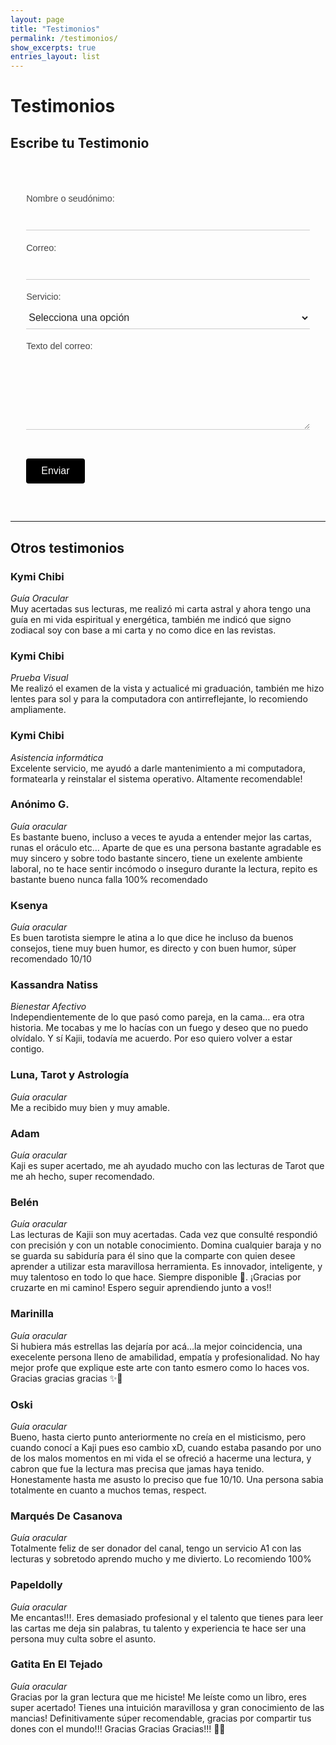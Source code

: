 ```yaml
---
layout: page
title: "Testimonios"
permalink: /testimonios/
show_excerpts: true
entries_layout: list
---
```

# Testimonios
## Escribe tu Testimonio


<style>
.formulario-minimal {
  max-width: 600px;
  margin: 0 auto;
  padding: 2rem 1rem;
  width: 90%;
  font-family: sans-serif;
}

.formulario-minimal label {
  display: block;
  margin: 1.2rem 0 0.5rem;
  font-size: 0.9rem;
  color: #444;
}

.formulario-minimal input,
.formulario-minimal select,
.formulario-minimal textarea {
  width: 100%;
  border: none;
  border-bottom: 1px solid #ccc;
  padding: 0.5rem 0;
  background: transparent;
  font-size: 1rem;
  color: #222;
  outline: none;
}

.formulario-minimal input:focus,
.formulario-minimal select:focus,
.formulario-minimal textarea:focus {
  border-bottom: 1px solid #000;
}

.formulario-minimal button {
  margin-top: 2rem;
  padding: 0.7rem 1.5rem;
  background: #000;
  color: #fff;
  border: none;
  font-size: 1rem;
  cursor: pointer;
  border-radius: 4px;
  transition: background 0.2s ease;
}

.formulario-minimal button:hover {
  background: #333;
}
</style>

<form class="formulario-minimal" action="https://formsubmit.co/contacto@kajiinarumi.com" method="POST">
  <input type="hidden" name="_captcha" value="false">
  <input type="hidden" name="_next" value="https://blog.kajiinarumi.com/gracias/">
  <input type="text" name="_honey" style="display:none">

  <label for="name">Nombre o seudónimo:</label>
  <input type="text" name="name" id="name" required>

  <label for="email">Correo:</label>
  <input type="email" name="email" id="email" required>

  <label for="service">Servicio:</label>
  <select name="service" id="service" required>
    <option value="" disabled selected>Selecciona una opción</option>
    <option value="Lectura oracular">Lectura oracular</option>
    <option value="Soporte técnico">Soporte técnico</option>
    <option value="Examen visual">Examen visual</option>
    <option value="Conexión personal">Conexión personal</option>
  </select>

  <label for="message">Texto del correo:</label>
  <textarea name="message" id="message" rows="5" required></textarea>

  <button type="submit">Enviar</button>
</form>

---
## Otros testimonios  


### **Kymi Chibi**  
*Guía Oracular*  
Muy acertadas sus lecturas, me realizó mi carta astral y ahora tengo una guía en mi vida espiritual y energética, también me indicó que signo zodiacal soy con base a mi carta y no como dice en las revistas.

### **Kymi Chibi**  
*Prueba Visual*  
Me realizó el examen de la vista y actualicé mi graduación, también me hizo lentes para sol y para la computadora con antirreflejante, lo recomiendo ampliamente.

### **Kymi Chibi**  
*Asistencia informática*  
Excelente servicio, me ayudó a darle mantenimiento a mi computadora, formatearla y reinstalar el sistema operativo. Altamente recomendable!

### **Anónimo G.**  
*Guía oracular*  
Es bastante bueno, incluso a veces te ayuda a entender mejor las cartas, runas el oráculo etc… Aparte de que es una persona bastante agradable es muy sincero y sobre todo bastante sincero, tiene un exelente ambiente laboral, no te hace sentir incómodo o inseguro durante la lectura, repito es bastante bueno nunca falla 100% recomendado

### **Ksenya**  
*Guía oracular*  
Es buen tarotista siempre le atina a lo que dice he incluso da buenos consejos, tiene muy buen humor, es directo y con buen humor, súper recomendado 10/10

### **Kassandra Natiss**  
*Bienestar Afectivo*  
Independientemente de lo que pasó como pareja, en la cama… era otra historia. Me tocabas y me lo hacías con un fuego y deseo que no puedo olvídalo. Y sí Kajii, todavía me acuerdo. Por eso quiero volver a estar contigo.

### **Luna, Tarot y Astrología**  
*Guía oracular*  
Me a recibido muy bien y muy amable.

### **Adam**  
*Guía oracular*  
Kaji es super acertado, me ah ayudado mucho con las lecturas de Tarot que me ah hecho, super recomendado.

### **Belén**  
*Guía oracular*  
Las lecturas de Kajii son muy acertadas. Cada vez que consulté respondió con precisión y con un notable conocimiento. Domina cualquier baraja y no se guarda su sabiduría para él sino que la comparte con quien desee aprender a utilizar esta maravillosa herramienta. Es innovador, inteligente, y muy talentoso en todo lo que hace. Siempre disponible 💚. ¡Gracias por cruzarte en mi camino! Espero seguir aprendiendo junto a vos!!

### **Marinilla**  
*Guía oracular*  
Si hubiera más estrellas las dejaría por acá…la mejor coincidencia, una execelente persona lleno de amabilidad, empatía y profesionalidad. No hay mejor profe que explique este arte con tanto esmero como lo haces vos. Gracias gracias gracias ✨🍯

### **Oski**  
*Guía oracular*  
Bueno, hasta cierto punto anteriormente no creía en el misticismo, pero cuando conocí a Kaji pues eso cambio xD, cuando estaba pasando por uno de los malos momentos en mi vida el se ofreció a hacerme una lectura, y cabron que fue la lectura mas precisa que jamas haya tenido. Honestamente hasta me asusto lo preciso que fue 10/10. Una persona sabia totalmente en cuanto a muchos temas, respect.

### **Marqués De Casanova**  
*Guía oracular*  
Totalmente feliz de ser donador del canal, tengo un servicio A1 con las lecturas y sobretodo aprendo mucho y me divierto. Lo recomiendo 100%

### **Papeldolly**  
*Guía oracular*  
Me encantas!!!. Eres demasiado profesional y el talento que tienes para leer las cartas me deja sin palabras, tu talento y experiencia te hace ser una persona muy culta sobre el asunto.

### **Gatita En El Tejado**  
*Guía oracular*  
Gracias por la gran lectura que me hiciste! Me leíste como un libro, eres super acertado! Tienes una intuición maravillosa y gran conocimiento de las mancias! Definitivamente súper recomendable, gracias por compartir tus dones con el mundo!!! Gracias Gracias Gracias!!! 🙏🏼
